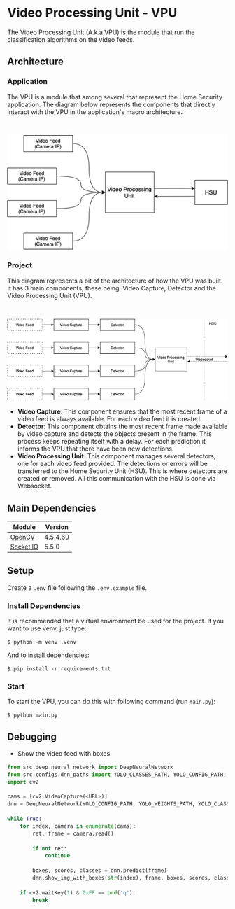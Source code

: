 # Video Processing Unit - VPU

The Video Processing Unit (A.k.a VPU) is the module that run the classification algorithms on the video feeds.

## Architecture 

### Application

The VPU is a module that among several that represent the Home Security application. The diagram below represents the components that directly interact with the VPU in the application's macro architecture.

<br/>
<p align="center">
  <img src="imgs/HS.png">
</p>


### Project

This diagram represents a bit of the architecture of how the VPU was built. It has 3 main components, these being: Video Capture, Detector and the Video Processing Unit (VPU).

<br/>
<p align="center">
  <img src="imgs/VPU.png">
</p>

- __Video Capture__: This component ensures that the most recent frame of a video feed is always available. For each video feed it is created.
- __Detector__: This component obtains the most recent frame made available by video capture and detects the objects present in the frame. This process keeps repeating itself with a delay. For each prediction it informs the VPU that there have been new detections.
- __Video Processing Unit__: This component manages several detectors, one for each video feed provided. The detections or errors will be transferred to the Home Security Unit (HSU). This is where detectors are created or removed. All this communication with the HSU is done via Websocket.

## Main Dependencies

| Module | Version |
| --- | --- |
| [OpenCV](https://github.com/opencv/opencv-python) | 4.5.4.60 |
| [Socket.IO](https://github.com/miguelgrinberg/python-socketio) | 5.5.0 |


## Setup

Create a `.env` file following the `.env.example` file.

### Install Dependencies

It is recommended that a virtual environment be used for the project. If you want to use venv, just type:

```shell
$ python -m venv .venv
```

And to install dependencies:

```shell
$ pip install -r requirements.txt
```

### Start 
To start the VPU, you can do this with following command (run `main.py`):

```shell
$ python main.py
```

## Debugging
- Show the video feed with boxes

```python
from src.deep_neural_network import DeepNeuralNetwork
from src.configs.dnn_paths import YOLO_CLASSES_PATH, YOLO_CONFIG_PATH, YOLO_WEIGHTS_PATH
import cv2

cams = [cv2.VideoCapture(<URL>)]
dnn = DeepNeuralNetwork(YOLO_CONFIG_PATH, YOLO_WEIGHTS_PATH, YOLO_CLASSES_PATH)

while True:
    for index, camera in enumerate(cams):
        ret, frame = camera.read()

        if not ret:
            continue
        
        boxes, scores, classes = dnn.predict(frame)
        dnn.show_img_with_boxes(str(index), frame, boxes, scores, classes, scale=2)
            
    if cv2.waitKey(1) & 0xFF == ord('q'):
        break
```
